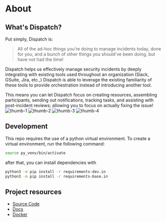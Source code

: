 # About

## What's Dispatch?

Put simply, Dispatch is:

> All of the ad-hoc things you’re doing to manage incidents today, done for you, and a bunch of other things you should've been doing, but have not had the time!

Dispatch helps us effectively manage security incidents by deeply integrating with existing tools used throughout an organization \(Slack, GSuite, Jira, etc.,\) Dispatch is able to leverage the existing familiarity of these tools to provide orchestration instead of introducing another tool.

This means you can let Dispatch focus on creating resources, assembling participants, sending out notifications, tracking tasks, and assisting with post-incident reviews; allowing you to focus on actually fixing the issue!
![thumb-1](https://github.com/Netflix/dispatch/raw/master/docs/images/screenshots/thumb-1.png) ![thumb-2](https://github.com/Netflix/dispatch/raw/master/docs/images/screenshots/thumb-2.png) ![thumb-3](https://github.com/Netflix/dispatch/raw/master/docs/images/screenshots/thumb-3.png) ![thumb-4](https://github.com/Netflix/dispatch/raw/master/docs/images/screenshots/thumb-4.png)

## Development

This repo requires the use of a python virtual environment. To create a virtual environment, run the following command:

```bash
source py_venv/bin/activate
```

after that, you can install dependencies with

```bash
python3 -m pip install -r requirements-dev.in
python3 -m pip install -r requirements-base.in
```

## Project resources

- [Source Code](https://github.com/veho-technologies/dispatch)
- [Docs](https://netflix.github.io/dispatch/)
- [Docker](https://github.com/Netflix/dispatch-docker)
